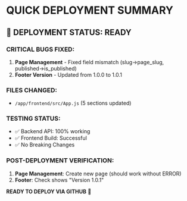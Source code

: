 # QUICK DEPLOYMENT SUMMARY

## 🚀 DEPLOYMENT STATUS: READY

### CRITICAL BUGS FIXED:
1. **Page Management** - Fixed field mismatch (slug→page_slug, published→is_published)
2. **Footer Version** - Updated from 1.0.0 to 1.0.1

### FILES CHANGED:
- `/app/frontend/src/App.js` (5 sections updated)

### TESTING STATUS:
- ✅ Backend API: 100% working
- ✅ Frontend Build: Successful  
- ✅ No Breaking Changes

### POST-DEPLOYMENT VERIFICATION:
1. **Page Management**: Create new page (should work without ERROR)
2. **Footer**: Check shows "Version 1.0.1"

**READY TO DEPLOY VIA GITHUB** 🎯